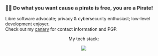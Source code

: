 ### 🏴‍☠️ Do what you want cause a pirate is free, you are a Pirate!

Libre software advocate; privacy & cybersecurity enthusiast; low-level development enjoyer.  
Check out my [canary](CANARY.md) for contact information and PGP.   

<p align="center">
My tech stack:
</p>
<p align="center">
  <a href="https://skillicons.dev">
    <img src="https://skillicons.dev/icons?i=c,linux,bash,git,vim,js,nodejs,ts,py" />
  </a>
</p>

